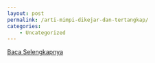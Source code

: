 ```yaml
---
layout: post
permalink: /arti-mimpi-dikejar-dan-tertangkap/
categories:
    - Uncategorized
---
```


[Baca Selengkapnya](/02)